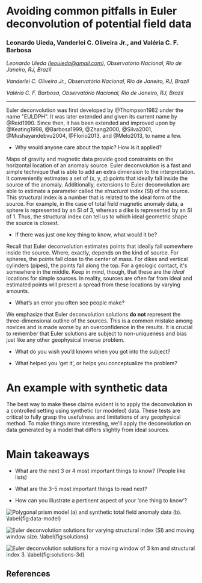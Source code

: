 Avoiding common pitfalls in Euler deconvolution of potential field data
=======================================================================

### Leonardo Uieda, Vanderlei C. Oliveira Jr., and Valéria C. F. Barbosa

*Leonardo Uieda ([leouieda@gmail.com](mailto:leouieda@gmail.com)),
Observatório Nacional, Rio de Janeiro, RJ, Brazil*

*Vanderlei C. Oliveira Jr.,
Observatório Nacional, Rio de Janeiro, RJ, Brazil*

*Valéria C. F. Barbosa,
Observatório Nacional, Rio de Janeiro, RJ, Brazil*

----


Euler deconvolution
was first developed by @Thompson1982
under the name "EULDPH".
It was later extended
and given its current name
by @Reid1990.
Since then,
it has been extended and improved upon
by @Keating1998,
@Barbosa1999,
@Zhang2000,
@Silva2001,
@Mushayandebvu2004,
@Florio2013,
and @Melo2013,
to name a few.

* Why would anyone care about the topic? How is it applied?

Maps of gravity and magnetic data
provide good constraints on
the horizontal location of an anomaly source.
Euler deconvolution is
a fast and simple technique
that is able to add
an extra dimension to
the interpretation.
It conveniently estimates
a set of (x, y, z) points
that ideally fall inside
the source of the anomaly.
Additionally,
extensions to Euler deconvolution
are able to estimate a parameter
called the *structural index* (SI)
of the source.
This structural index is a number
that is related to
the ideal form of the source.
For example,
in the case of total field magnetic anomaly data,
a sphere is represented by an SI of 3,
whereas a dike is represented by an SI of 1.
Thus,
the structural index can tell us
to which ideal geometric shape
the source is closest.

* If there was just one key thing to know, what would it be?

Recall that Euler deconvolution
estimates points that
ideally fall somewhere inside the source.
Where, exactly,
depends on the kind of source.
For spheres,
the points fall close to the center of mass.
For dikes and vertical cylinders (pipes),
the points fall along the top.
For a geologic contact,
it's somewhere in the middle.
Keep in mind, though,
that these are the *ideal* locations
for simple sources.
In reality,
sources are often far from ideal
and estimated points will
present a spread from these locations
by varying amounts.

* What’s an error you often see people make?

We emphasize that
Euler deconvolution solutions
**do not** represent
the three-dimensional outline
of the sources.
This is a common mistake among novices
and is made worse by
an overconfidence in the results.
It is crucial to remember that
Euler solutions are subject to
non-uniqueness and bias
just like any other geophysical inverse problem.

* What do you wish you’d known when you got into the subject?

* What helped you ‘get it’, or helps you conceptualize the problem?

# An example with synthetic data

The best way to
make these claims evident
is to apply the deconvolution
in a controlled setting
using synthetic (or modeled) data.
These tests are critical to
fully grasp the usefulness and limitations
of any geophysical method.
To make things more interesting,
we'll apply the deconvolution
on data generated by a model
that differs slightly from ideal sources.


# Main takeaways

* What are the next 3 or 4 most important things to know? (People like lists)

* What are the 3–5 most important things to read next?

* How can you illustrate a pertinent aspect of your ‘one thing to know’?





![Polygonal prism model (a) and synthetic total field anomaly data (b).
\label{fig:data-model}](
fig/data-model.png)

![Euler deconvolution solutions for varying structural index (SI) and moving
window size. \label{fig:solutions}](
fig/euler-solutions.png)

![Euler deconvolution solutions for a moving window of 3 km and structural
index 3. \label{fig:solutions-3d}](
fig/euler-solutions-3d-composite.png)



References
----------


